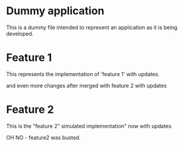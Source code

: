 # Dummy application
This is a dummy file intended to represent an application as it is being developed.

# Feature 1
This represents the implementation of 'feature 1'
with updates.

and even more changes after merged with feature 2
with updates

# Feature 2
This is the "feature 2" simulated implementation"
now with updates

OH NO - feature2 was busted.
